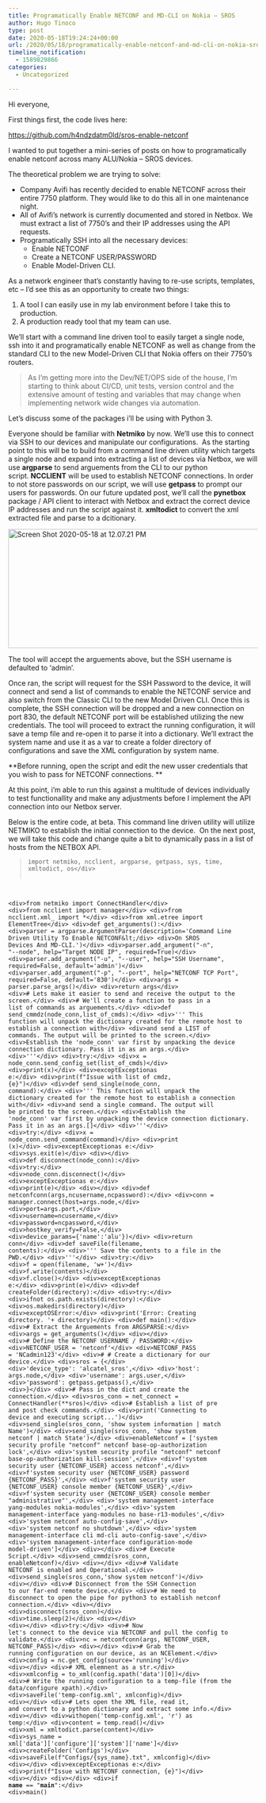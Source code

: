 ```yaml
---
title: Programatically Enable NETCONF and MD-CLI on Nokia – SROS
author: Hugo Tinoco
type: post
date: 2020-05-18T19:24:24+00:00
url: /2020/05/18/programatically-enable-netconf-and-md-cli-on-nokia-sros/
timeline_notification:
  - 1589829866
categories:
  - Uncategorized

---
```

Hi everyone,

First things first, the code lives here:

<https://github.com/h4ndzdatm0ld/sros-enable-netconf>

I wanted to put together a mini-series of posts on how to programatically enable netconf across many ALU/Nokia &#8211; SROS devices.

The theoretical problem we are trying to solve:

  * Company Avifi has recently decided to enable NETCONF across their entire 7750 platform. They would like to do this all in one maintenance night.
  * All of Avifi&#8217;s network is currently documented and stored in Netbox. We must extract a list of 7750&#8217;s and their IP addresses using the API requests.
  * Programatically SSH into all the necessary devices: 
      * Enable NETCONF
      * Create a NETCONF USER/PASSWORD
      * Enable Model-Driven CLI.

As a network engineer that&#8217;s constantly having to re-use scripts, templates, etc &#8211; I&#8217;d see this as an opportunity to create two things:

  1. A tool I can easily use in my lab environment before I take this to production.
  2. A production ready tool that my team can use.

We&#8217;ll start with a command line driven tool to easily target a single node, ssh into it and programatically enable NETCONF as well as change from the standard CLI to the new Model-Driven CLI that Nokia offers on their 7750&#8217;s routers.

> As I&#8217;m getting more into the Dev/NET/OPS side of the house, I&#8217;m starting to think about CI/CD, unit tests, version control and the extensive amount of testing and variables that may change when implementing network wide changes via automation.

Let&#8217;s discuss some of the packages i&#8217;ll be using with Python 3.

Everyone should be familiar with **Netmiko** by now. We&#8217;ll use this to connect via SSH to our devices and manipulate our configurations.  As the starting point to this will be to build from a command line driven utility which targets a single node and expand into extracting a list of devices via Netbox, we will use **argparse** to send arguements from the CLI to our python script. **NCCLIENT** will be used to establish NETCONF connections. In order to not store passwords on our script, we will use **getpass** to prompt our users for passwords. On our future updated post, we&#8217;ll call the **pynetbox** package / API client to interact with Netbox and extract the correct device IP addresses and run the script against it. **xmltodict** to convert the xml extracted file and parse to a dcitionary.

<img loading="lazy" class="alignnone size-full wp-image-127" src="http://localhost:8000/wp-content/uploads/2020/05/screen-shot-2020-05-18-at-12.07.21-pm.png" alt="Screen Shot 2020-05-18 at 12.07.21 PM" width="738" height="240" srcset="http://localhost:8000/wp-content/uploads/2020/05/screen-shot-2020-05-18-at-12.07.21-pm.png 738w, http://localhost:8000/wp-content/uploads/2020/05/screen-shot-2020-05-18-at-12.07.21-pm-300x98.png 300w" sizes="(max-width: 738px) 100vw, 738px" /> 

The tool will accept the arguements above, but the SSH username is defaulted to &#8216;admin&#8217;.

Once ran, the script will request for the SSH Password to the device, it will connect and send a list of commands to enable the NETCONF service and also switch from the Classic CLI to the new Model Driven CLI. Once this is complete, the SSH connection will be dropped and a new connection on port 830, the default NETCONF port will be established utilizing the new credentials. The tool will proceed to extract the running configuration, it will save a temp file and re-open it to parse it into a dictionary. We&#8217;ll extract the system name and use it as a var to create a folder directory of configurations and save the XML configuration by system name.

**Before running, open the script and edit the new usser credentials that you wish to pass for NETCONF connections. **

At this point, i&#8217;m able to run this against a multitude of devices individually to test functionallity and make any adjustments before I implement the API connection into our Netbox server.

Below is the entire code, at beta. This command line driven utility will utilize NETMIKO to establish the initial connection to the device.  On the next post, we will take this code and change quite a bit to dynamically pass in a list of hosts from the NETBOX API.

> <div>
>   <div>
>     <code>import netmiko, ncclient, argparse, getpass, sys, time, xmltodict, os&lt;/div>
&lt;div>from netmiko import ConnectHandler&lt;/div>
&lt;div>from ncclient import manager&lt;/div>
&lt;div>from ncclient.xml_ import *&lt;/div>
&lt;div>from xml.etree import ElementTree&lt;/div>
&lt;div>def get_arguments():&lt;/div>
&lt;div>parser = argparse.ArgumentParser(description='Command Line Driven Utility To Enable NETCONF\&lt;/div>
&lt;div>On SROS Devices And MD-CLI.')&lt;/div>
&lt;div>parser.add_argument("-n", "--node", help="Target NODE IP", required=True)&lt;/div>
&lt;div>parser.add_argument("-u", "--user", help="SSH Username", required=False, default='admin')&lt;/div>
&lt;div>parser.add_argument("-p", "--port", help="NETCONF TCP Port", required=False, default='830')&lt;/div>
&lt;div>args = parser.parse_args()&lt;/div>
&lt;div>return args&lt;/div>
&lt;div># Lets make it easier to send and receive the output to the screen.&lt;/div>
&lt;div># We'll create a function to pass in a list of commands as arguements.&lt;/div>
&lt;div>def send_cmmdz(node_conn,list_of_cmds):&lt;/div>
&lt;div>''' This function will unpack the dictionary created for the remote host to establish a connection with&lt;/div>
&lt;div>and send a LIST of commands. The output will be printed to the screen.&lt;/div>
&lt;div>Establish the 'node_conn' var first by unpacking the device connection dictionary. Pass it in as an args.&lt;/div>
&lt;div>'''&lt;/div>
&lt;div>try:&lt;/div>
&lt;div>x = node_conn.send_config_set(list_of_cmds)&lt;/div>
&lt;div>print(x)&lt;/div>
&lt;div>exceptExceptionas e:&lt;/div>
&lt;div>print(f"Issue with list of cmdz, {e}")&lt;/div>
&lt;div>def send_single(node_conn, command):&lt;/div>
&lt;div>''' This function will unpack the dictionary created for the remote host to establish a connection with&lt;/div>
&lt;div>and send a single command. The output will be printed to the screen.&lt;/div>
&lt;div>Establish the 'node_conn' var first by unpacking the device connection dictionary. Pass it in as an args.[]&lt;/div>
&lt;div>'''&lt;/div>
&lt;div>try:&lt;/div>
&lt;div>x = node_conn.send_command(command)&lt;/div>
&lt;div>print (x)&lt;/div>
&lt;div>exceptExceptionas e:&lt;/div>
&lt;div>sys.exit(e)&lt;/div>
&lt;div>&lt;/div>
&lt;div>def disconnect(node_conn):&lt;/div>
&lt;div>try:&lt;/div>
&lt;div>node_conn.disconnect()&lt;/div>
&lt;div>exceptExceptionas e:&lt;/div>
&lt;div>print(e)&lt;/div>
&lt;div>&lt;/div>
&lt;div>def netconfconn(args,ncusername,ncpassword):&lt;/div>
&lt;div>conn = manager.connect(host=args.node,&lt;/div>
&lt;div>port=args.port,&lt;/div>
&lt;div>username=ncusername,&lt;/div>
&lt;div>password=ncpassword,&lt;/div>
&lt;div>hostkey_verify=False,&lt;/div>
&lt;div>device_params={'name':'alu'})&lt;/div>
&lt;div>return conn&lt;/div>
&lt;div>def saveFile(filename, contents):&lt;/div>
&lt;div>''' Save the contents to a file in the PWD.&lt;/div>
&lt;div>'''&lt;/div>
&lt;div>try:&lt;/div>
&lt;div>f = open(filename, 'w+')&lt;/div>
&lt;div>f.write(contents)&lt;/div>
&lt;div>f.close()&lt;/div>
&lt;div>exceptExceptionas e:&lt;/div>
&lt;div>print(e)&lt;/div>
&lt;div>def createFolder(directory):&lt;/div>
&lt;div>try:&lt;/div>
&lt;div>ifnot os.path.exists(directory):&lt;/div>
&lt;div>os.makedirs(directory)&lt;/div>
&lt;div>exceptOSError:&lt;/div>
&lt;div>print('Error: Creating directory. '+ directory)&lt;/div>
&lt;div>def main():&lt;/div>
&lt;div># Extract the Arguements from ARGSPARSE:&lt;/div>
&lt;div>args = get_arguments()&lt;/div>
&lt;div>&lt;/div>
&lt;div># Define the NETCONF USERNAME / PASSWORD:&lt;/div>
&lt;div>NETCONF_USER = 'netconf'&lt;/div>
&lt;div>NETCONF_PASS = 'NCadmin123'&lt;/div>
&lt;div># # Create a dictionary for our device.&lt;/div>
&lt;div>sros = {&lt;/div>
&lt;div>'device_type': 'alcatel_sros',&lt;/div>
&lt;div>'host': args.node,&lt;/div>
&lt;div>'username': args.user,&lt;/div>
&lt;div>'password': getpass.getpass(),&lt;/div>
&lt;div>}&lt;/div>
&lt;div># Pass in the dict and create the connection.&lt;/div>
&lt;div>sros_conn = net_connect = ConnectHandler(**sros)&lt;/div>
&lt;div># Establish a list of pre and post check commands.&lt;/div>
&lt;div>print('Connecting to device and executing script...')&lt;/div>
&lt;div>send_single(sros_conn, 'show system information | match Name')&lt;/div>
&lt;div>send_single(sros_conn, 'show system netconf | match State')&lt;/div>
&lt;div>enableNetconf = ['system security profile "netconf" netconf base-op-authorization lock',&lt;/div>
&lt;div>'system security profile "netconf" netconf base-op-authorization kill-session',&lt;/div>
&lt;div>f'system security user {NETCONF_USER} access netconf',&lt;/div>
&lt;div>f'system security user {NETCONF_USER} password {NETCONF_PASS}',&lt;/div>
&lt;div>f'system security user {NETCONF_USER} console member {NETCONF_USER}',&lt;/div>
&lt;div>f'system security user {NETCONF_USER} console member "administrative"',&lt;/div>
&lt;div>'system management-interface yang-modules nokia-modules',&lt;/div>
&lt;div>'system management-interface yang-modules no base-r13-modules',&lt;/div>
&lt;div>'system netconf auto-config-save',&lt;/div>
&lt;div>'system netconf no shutdown',&lt;/div>
&lt;div>'system management-interface cli md-cli auto-config-save',&lt;/div>
&lt;div>'system management-interface configuration-mode model-driven']&lt;/div>
&lt;div>&lt;/div>
&lt;div># Execute Script.&lt;/div>
&lt;div>send_cmmdz(sros_conn, enableNetconf)&lt;/div>
&lt;div>&lt;/div>
&lt;div># Validate NETCONF is enabled and Operational.&lt;/div>
&lt;div>send_single(sros_conn,'show system netconf')&lt;/div>
&lt;div>&lt;/div>
&lt;div># Disconnect from the SSH Connection to our far-end remote device.&lt;/div>
&lt;div># We need to disconnect to open the pipe for python3 to establish netconf connection.&lt;/div>
&lt;div>&lt;/div>
&lt;div>disconnect(sros_conn)&lt;/div>
&lt;div>time.sleep(2)&lt;/div>
&lt;div>&lt;/div>
&lt;div>&lt;/div>
&lt;div>try:&lt;/div>
&lt;div># Now let's connect to the device via NETCONF and pull the config to validate.&lt;/div>
&lt;div>nc = netconfconn(args, NETCONF_USER, NETCONF_PASS)&lt;/div>
&lt;div>&lt;/div>
&lt;div># Grab the running configuration on our device, as an NCElement.&lt;/div>
&lt;div>config = nc.get_config(source='running')&lt;/div>
&lt;div>&lt;/div>
&lt;div># XML elemnent as a str.&lt;/div>
&lt;div>xmlconfig = to_xml(config.xpath('data')[0])&lt;/div>
&lt;div># Write the running configuration to a temp-file (from the data/configure xpath).&lt;/div>
&lt;div>saveFile('temp-config.xml', xmlconfig)&lt;/div>
&lt;div>&lt;/div>
&lt;div># Lets open the XML file, read it, and convert to a python dictionary and extract some info.&lt;/div>
&lt;div>&lt;/div>
&lt;div>withopen('temp-config.xml', 'r') as temp:&lt;/div>
&lt;div>content = temp.read()&lt;/div>
&lt;div>xml = xmltodict.parse(content)&lt;/div>
&lt;div>sys_name = xml['data']['configure']['system']['name']&lt;/div>
&lt;div>createFolder('Configs')&lt;/div>
&lt;div>saveFile(f"Configs/{sys_name}.txt", xmlconfig)&lt;/div>
&lt;div>&lt;/div>
&lt;div>exceptExceptionas e:&lt;/div>
&lt;div>print(f"Issue with NETCONF connection, {e}")&lt;/div>
&lt;div>&lt;/div>
&lt;div>&lt;/div>
&lt;div>if __name__ == "__main__":&lt;/div>
&lt;div>main()</code>
>   </div>
> </div>